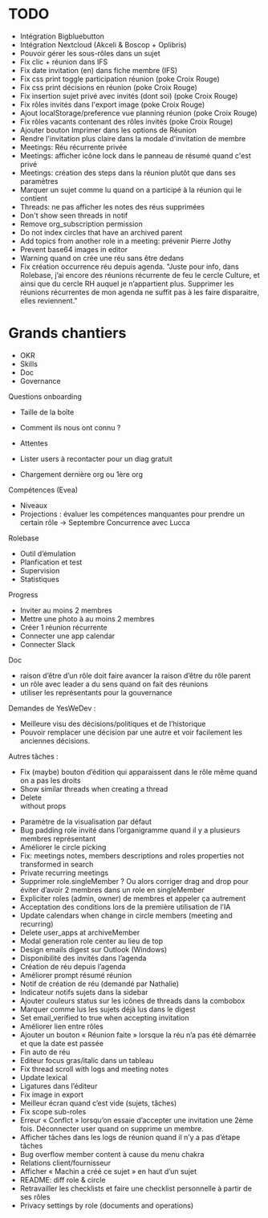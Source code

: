 # TODO

- Intégration Bigbluebutton
- Intégration Nextcloud (Akceli & Boscop + Oplibris)
- Pouvoir gérer les sous-rôles dans un sujet
- Fix clic + réunion dans IFS
- Fix date invitation (en) dans fiche membre (IFS)
- Fix css print toggle participation réunion (poke Croix Rouge)
- Fix css print décisions en réunion (poke Croix Rouge)
- Fix insertion sujet privé avec invités (dont soi) (poke Croix Rouge)
- Fix rôles invités dans l'export image (poke Croix Rouge)
- Ajout localStorage/preference vue planning réunion (poke Croix Rouge)
- Fix rôles vacants contenant des rôles invités (poke Croix Rouge)
- Ajouter bouton Imprimer dans les options de Réunion
- Rendre l'invitation plus claire dans la modale d'invitation de membre
- Meetings: Réu récurrente privée
- Meetings: afficher icône lock dans le panneau de résumé quand c'est privé
- Meetings: création des steps dans la réunion plutôt que dans ses paramètres
- Marquer un sujet comme lu quand on a participé à la réunion qui le contient
- Threads: ne pas afficher les notes des réus supprimées
- Don't show seen threads in notif
- Remove org_subscription permission
- Do not index circles that have an archived parent
- Add topics from another role in a meeting: prévenir Pierre Jothy
- Prevent base64 images in editor
- Warning quand on crée une réu sans être dedans
- Fix création occurrence réu depuis agenda. "Juste pour info, dans Rolebase, j’ai encore des réunions récurrente de feu le cercle Culture, et ainsi que du cercle RH auquel je n’appartient plus. Supprimer les réunions récurrentes de mon agenda ne suffit pas à les faire disparaitre, elles reviennent."

# Grands chantiers

- OKR
- Skills
- Doc
- Governance

Questions onboarding

- Taille de la boîte
- Comment ils nous ont connu ?
- Attentes

- Lister users à recontacter pour un diag gratuit
- Chargement dernière org ou 1ère org

Compétences (Evea)

- Niveaux
- Projections : évaluer les compétences manquantes pour prendre un certain rôle
  -> Septembre
  Concurrence avec Lucca

Rolebase

- Outil d’émulation
- Planfication et test
- Supervision
- Statistiques

Progress

- Inviter au moins 2 membres
- Mettre une photo à au moins 2 membres
- Créer 1 réunion récurrente
- Connecter une app calendar
- Connecter Slack

Doc

- raison d’être d’un rôle doit faire avancer la raison d’être du rôle parent
- un rôle avec leader a du sens quand on fait des réunions
- utiliser les représentants pour la gouvernance

Demandes de YesWeDev :

- Meilleure visu des décisions/politiques et de l’historique
- Pouvoir remplacer une décision par une autre et voir facilement les anciennes décisions.

Autres tâches :

- Fix (maybe) bouton d’édition qui apparaissent dans le rôle même quand on a pas les droits
- Show similar threads when creating a thread
- Delete <form> without props
- Paramètre de la visualisation par défaut
- Bug padding role invité dans l’organigramme quand il y a plusieurs membres représentant
- Améliorer le circle picking
- Fix: meetings notes, members descriptions and roles properties not transformed in search
- Private recurring meetings
- Supprimer role.singleMember ? Ou alors corriger drag and drop pour éviter d’avoir 2 membres dans un role en singleMember
- Expliciter roles (admin, owner) de membres et appeler ça autrement
- Acceptation des conditions lors de la première utilisation de l’IA
- Update calendars when change in circle members (meeting and recurring)
- Delete user_apps at archiveMember
- Modal generation role center au lieu de top
- Design emails digest sur Outlook (Windows)
- Disponibilité des invités dans l’agenda
- Création de réu depuis l’agenda
- Améliorer prompt résumé réunion
- Notif de création de réu (demandé par Nathalie)
- Indicateur notifs sujets dans la sidebar
- Ajouter couleurs status sur les icônes de threads dans la combobox
- Marquer comme lus les sujets déjà lus dans le digest
- Set email_verified to true when accepting invitation
- Améliorer lien entre rôles
- Ajouter un bouton « Réunion faite » lorsque la réu n’a pas été démarrée et que la date est passée
- Fin auto de réu
- Editeur focus gras/italic dans un tableau
- Fix thread scroll with logs and meeting notes
- Update lexical
- Ligatures dans l’éditeur
- Fix image in export
- Meilleur écran quand c’est vide (sujets, tâches)
- Fix scope sub-roles
- Erreur « Conflct » lorsqu’on essaie d’accepter une invitation une 2ème fois. Déconnecter user quand on supprime un membre.
- Afficher tâches dans les logs de réunion quand il n’y a pas d’étape tâches
- Bug overflow member content à cause du menu chakra
- Relations client/fournisseur
- Afficher « Machin a créé ce sujet » en haut d’un sujet
- README: diff role & circle
- Retravailler les checklists et faire une checklist personnelle à partir de ses rôles
- Privacy settings by role (documents and operations)
